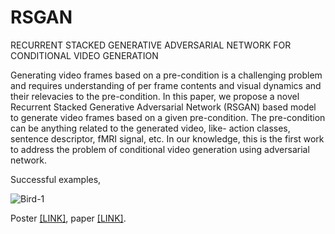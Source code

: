# RSGAN
RECURRENT STACKED GENERATIVE ADVERSARIAL NETWORK FOR CONDITIONAL VIDEO GENERATION

Generating video frames based on a pre-condition is a challenging problem and requires understanding of per frame contents and visual dynamics and their relevacies to the pre-condition. 
In this paper, we propose a novel Recurrent Stacked Generative Adversarial Network (RSGAN) based model to generate video frames based on a given pre-condition. 
The pre-condition can be anything related to the generated video, like- action classes, sentence descriptor, fMRI signal, etc.
In our knowledge, this is the first work to address the problem of conditional video generation using adversarial network.

Successful examples,

![Bird-1](/examples/bird1.png)

Poster [[LINK]](/RSGAN2017.poster.pdf), paper [[LINK]](/Nayem.RSGAN.CV.2017.pdf).



